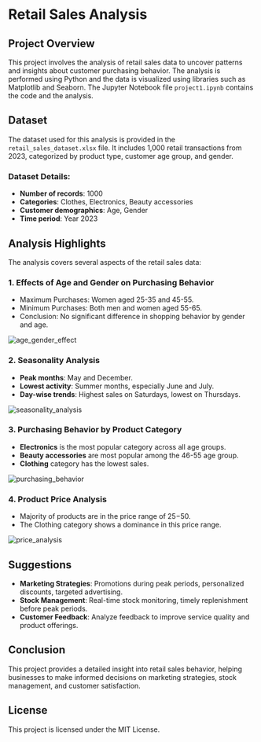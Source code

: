 # Retail Sales Analysis

## Project Overview
This project involves the analysis of retail sales data to uncover patterns and insights about customer purchasing behavior. The analysis is performed using Python and the data is visualized using libraries such as Matplotlib and Seaborn. The Jupyter Notebook file `project1.ipynb` contains the code and the analysis.

## Dataset
The dataset used for this analysis is provided in the `retail_sales_dataset.xlsx` file. It includes 1,000 retail transactions from 2023, categorized by product type, customer age group, and gender.

### Dataset Details:
- **Number of records**: 1000
- **Categories**: Clothes, Electronics, Beauty accessories
- **Customer demographics**: Age, Gender
- **Time period**: Year 2023

## Analysis Highlights
The analysis covers several aspects of the retail sales data:

### 1. Effects of Age and Gender on Purchasing Behavior
- Maximum Purchases: Women aged 25-35 and 45-55.
- Minimum Purchases: Both men and women aged 55-65.
- Conclusion: No significant difference in shopping behavior by gender and age.

![age_gender_effect](https://github.com/user-attachments/assets/06db727c-5f98-4e64-8d43-e15626f4520a)
 <!-- Include a screenshot from the PDF showing this visualization -->

### 2. Seasonality Analysis
- **Peak months**: May and December.
- **Lowest activity**: Summer months, especially June and July.
- **Day-wise trends**: Highest sales on Saturdays, lowest on Thursdays.

![seasonality_analysis](https://github.com/user-attachments/assets/9de6c9d0-e7f5-498a-9719-6be39cd0a914)
 <!-- Include a screenshot from the PDF showing this visualization -->

### 3. Purchasing Behavior by Product Category
- **Electronics** is the most popular category across all age groups.
- **Beauty accessories** are most popular among the 46-55 age group.
- **Clothing** category has the lowest sales.

![purchasing_behavior](https://github.com/user-attachments/assets/aa34eeda-9e23-446d-a451-d9980c5496f9)
 <!-- Include a screenshot from the PDF showing this visualization -->

### 4. Product Price Analysis
- Majority of products are in the price range of $25-$50.
- The Clothing category shows a dominance in this price range.

![price_analysis](https://github.com/user-attachments/assets/24842aa5-3320-468d-b25e-d320b115d5b3)
 <!-- Include a screenshot from the PDF showing this visualization -->

## Suggestions
- **Marketing Strategies**: Promotions during peak periods, personalized discounts, targeted advertising.
- **Stock Management**: Real-time stock monitoring, timely replenishment before peak periods.
- **Customer Feedback**: Analyze feedback to improve service quality and product offerings.


## Conclusion
This project provides a detailed insight into retail sales behavior, helping businesses to make informed decisions on marketing strategies, stock management, and customer satisfaction.

## License
This project is licensed under the MIT License.
